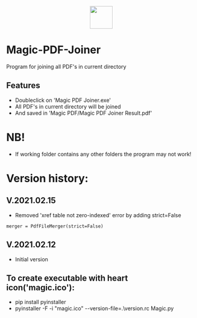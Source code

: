 <p align="center">
<img src="magic.ico" width="60" height="60">
</p>

# Magic-PDF-Joiner
Program for joining all PDF's in current directory

## Features
* Doubleclick on 'Magic PDF Joiner.exe'
* All PDF's in current directory will be joined
* And saved in 'Magic PDF/Magic PDF Joiner Result.pdf'

# NB!
* If working folder contains any other folders the program may not work!

# Version history:

## V.2021.02.15
* Removed 'xref table not zero-indexed' error by adding strict=False
```
merger = PdfFileMerger(strict=False)
```

## V.2021.02.12
* Initial version

## To create executable with heart icon('magic.ico'):
* pip install pyinstaller
* pyinstaller -F -i "magic.ico" --version-file=.\version.rc Magic.py
